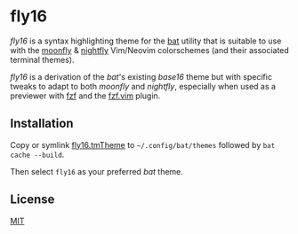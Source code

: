 fly16
=====

_fly16_ is a syntax highlighting theme for the
[bat](https://github.com/sharkdp/bat) utility that is suitable to use with the
[moonfly](https://github.com/bluz71/vim-moonfly-colors) &
[nightfly](https://github.com/bluz71/vim-nightfly-guicolors) Vim/Neovim
colorschemes (and their associated terminal themes).

_fly16_ is a derivation of the _bat_'s existing _base16_ theme but with specific
tweaks to adapt to both _moonfly_ and _nightfly_, especially when used as a
previewer with [fzf](https://github.com/junegunn/fzf) and the
[fzf.vim](https://github.com/junegunn/fzf.vim) plugin.

Installation
------------

Copy or symlink
[fly16.tmTheme](https://raw.githubusercontent.com/bluz71/fly16-bat/master/fly16.tmTheme)
to `~/.config/bat/themes` followed by `bat cache --build`.

Then select `fly16` as your preferred _bat_ theme.

License
-------

[MIT](https://opensource.org/licenses/MIT)
